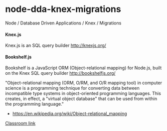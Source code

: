 # node-dda-knex-migrations
Node / Database Driven Applications / Knex / Migrations

#### Knex.js
Knex.js is an SQL query builder
http://knexjs.org/

#### Bookshelf.js
Bookshelf is a JavaScript ORM (Object-relational mapping) for Node.js, built on the Knex SQL query builder
http://bookshelfjs.org/


"Object-relational mapping (ORM, O/RM, and O/R mapping tool) in computer science is a programming technique for converting data between incompatible type systems in object-oriented programming languages. This creates, in effect, a "virtual object database" that can be used from within the programming language." 
- https://en.wikipedia.org/wiki/Object-relational_mapping

[Classroom link](https://github.com/NSS-Cohort-14/knex-migrations)
